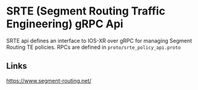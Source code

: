 # SRTE (Segment Routing Traffic Engineering) gRPC Api

SRTE api defines an interface to IOS-XR over gRPC for managing Segment Routing TE policies. RPCs are defined in `proto/srte_policy_api.proto`

Links
-----

https://www.segment-routing.net/
